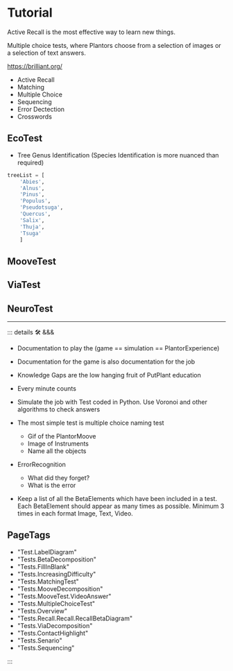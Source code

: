 
# Tutorial

Active Recall is the most effective way to learn new things.

Multiple choice tests, where Plantors choose from a selection of images or a selection of text answers.

<https://brilliant.org/>

- Active Recall
- Matching
- Multiple Choice
- Sequencing
- Error Dectection
- Crosswords

## EcoTest

- Tree Genus Identification (Species Identification is more nuanced than required)

```py
treeList = [
    'Abies', 
    'Alnus', 
    'Pinus', 
    'Populus', 
    'Pseudotsuga', 
    'Quercus', 
    'Salix', 
    'Thuja', 
    'Tsuga'
    ]
```

## MooveTest

## ViaTest

## NeuroTest

---

<!-- =================================================== -->
<!-- =================================================== -->
<!-- =================================================== -->
<!-- =================================================== -->
<!-- =================================================== -->
::: details 🛠 <dev>&&&</dev>

- Documentation to play the (game == simulation == PlantorExperience)
- Documentation for the game is also documentation for the job
- Knowledge Gaps are the low hanging fruit of PutPlant education
- Every minute counts
- Simulate the job with Test coded in Python. Use Voronoi and other algorithms to check answers
- The most simple test is multiple choice naming test
    - Gif of the PlantorMoove
    - Image of Instruments
    - Name all the objects

- ErrorRecognition
    - What did they forget?
    - What is the error

- Keep a list of all the BetaElements which have been included in a test. Each BetaElement should appear as many times as possible. Minimum 3 times in each format Image, Text, Video.

<h2>PageTags</h2>

- "Test.LabelDiagram"
- "Tests.BetaDecomposition"
- "Tests.FillInBlank"
- "Tests.IncreasingDifficulty"
- "Tests.MatchingTest"
- "Tests.MooveDecomposition"
- "Tests.MooveTest.VideoAnswer"
- "Tests.MultipleChoiceTest"
- "Tests.Overview"
- "Tests.Recall.Recall.RecallBetaDiagram"
- "Tests.ViaDecomposition"
- "Tests.ContactHighlight"
- "Tests.Senario"
- "Tests.Sequencing"

:::
